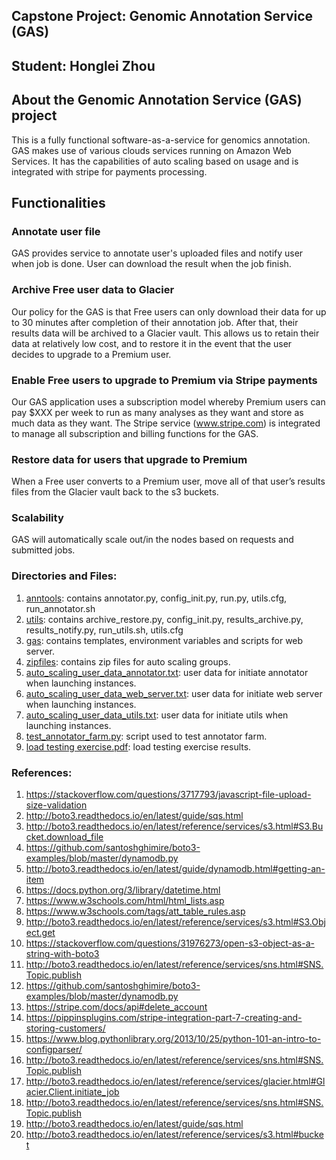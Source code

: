 
## Capstone Project: Genomic Annotation Service (GAS)
## Student: Honglei Zhou

## About the Genomic Annotation Service (GAS) project
This is a fully functional software­-as­-a­-service for genomics annotation. GAS makes use of various clouds services running on Amazon Web Services. It has the capabilities of auto scaling based on usage and is integrated with stripe for payments processing.

## Functionalities
### Annotate user file 
GAS provides service to annotate user's uploaded files and notify user when job is done. User can download the result when the job finish.

### Archive Free user data to Glacier
Our policy for the GAS is that Free users can only download their data for up to 30 minutes after completion of their annotation job. After that, their results data will be archived to a Glacier vault. This allows us to retain their data at relatively low cost, and to restore it in the event that the user decides to upgrade to a Premium user.

### Enable Free users to upgrade to Premium via Stripe payments
Our GAS application uses a subscription model whereby Premium users can pay $XXX per week to run as many analyses as they want and store as much data as they want. The Stripe service (www.stripe.com) is integrated to manage all subscription and billing functions for the GAS.

### Restore data for users that upgrade to Premium
When a Free user converts to a Premium user, move all of that user’s results files from the Glacier vault back to the s3 buckets.

### Scalability
GAS will automatically scale out/in the nodes based on requests and submitted jobs.

### Directories and Files:
1. [anntools](https://github.com/mpcs-cc/cp-zhouatuchicago/tree/master/anntools): contains annotator.py, config_init.py, run.py, utils.cfg, run_annotator.sh
2. [utils](https://github.com/mpcs-cc/cp-zhouatuchicago/tree/master/utils): contains archive_restore.py, config_init.py, results_archive.py, results_notify.py, run_utils.sh, utils.cfg
3. [gas](https://github.com/mpcs-cc/cp-zhouatuchicago/tree/master/gas): contains templates, environment variables and scripts for web server.
4. [zipfiles](https://github.com/mpcs-cc/cp-zhouatuchicago/tree/master/zipfiles): contains zip files for auto scaling groups.
5. [auto_scaling_user_data_annotator.txt](https://github.com/mpcs-cc/cp-zhouatuchicago/blob/master/auto_scaling_user_data_annotator.txt): user data for initiate annotator when launching instances.
6. [auto_scaling_user_data_web_server.txt](https://github.com/mpcs-cc/cp-zhouatuchicago/blob/master/auto_scaling_user_data_web_server.txt): user data for initiate web server when launching instances.
7. [auto_scaling_user_data_utils.txt](https://github.com/mpcs-cc/cp-zhouatuchicago/blob/master/auto_scaling_user_data_utils.txt): user data for initiate utils when launching instances.
8. [test_annotator_farm.py](https://github.com/mpcs-cc/cp-zhouatuchicago/blob/master/test_annotator_farm.py): script used to test annotator farm.
9. [load testing exercise.pdf](https://github.com/mpcs-cc/cp-zhouatuchicago/blob/master/load%20testing%20exercise.pdf): load testing exercise results.

### References:
1. https://stackoverflow.com/questions/3717793/javascript-file-upload-size-validation
2. http://boto3.readthedocs.io/en/latest/guide/sqs.html
3. http://boto3.readthedocs.io/en/latest/reference/services/s3.html#S3.Bucket.download_file
4. https://github.com/santoshghimire/boto3-examples/blob/master/dynamodb.py
5. http://boto3.readthedocs.io/en/latest/guide/dynamodb.html#getting-an-item
6. https://docs.python.org/3/library/datetime.html
7. https://www.w3schools.com/html/html_lists.asp
8. https://www.w3schools.com/tags/att_table_rules.asp
9. http://boto3.readthedocs.io/en/latest/reference/services/s3.html#S3.Object.get
10. https://stackoverflow.com/questions/31976273/open-s3-object-as-a-string-with-boto3
11. http://boto3.readthedocs.io/en/latest/reference/services/sns.html#SNS.Topic.publish
12. https://github.com/santoshghimire/boto3-examples/blob/master/dynamodb.py
13. https://stripe.com/docs/api#delete_account
14. https://pippinsplugins.com/stripe-integration-part-7-creating-and-storing-customers/
15. https://www.blog.pythonlibrary.org/2013/10/25/python-101-an-intro-to-configparser/
16. http://boto3.readthedocs.io/en/latest/reference/services/sns.html#SNS.Topic.publish
17. http://boto3.readthedocs.io/en/latest/reference/services/glacier.html#Glacier.Client.initiate_job
18. http://boto3.readthedocs.io/en/latest/reference/services/sns.html#SNS.Topic.publish
19. http://boto3.readthedocs.io/en/latest/guide/sqs.html
20. http://boto3.readthedocs.io/en/latest/reference/services/s3.html#bucket
